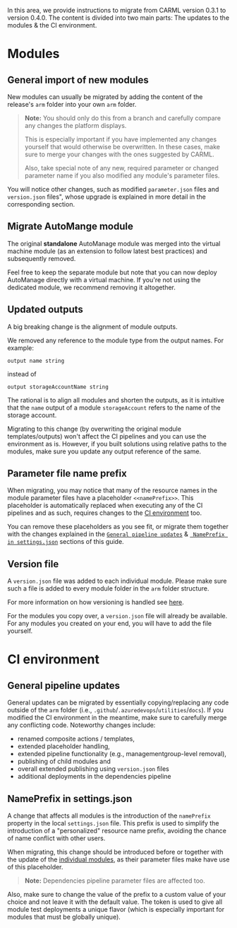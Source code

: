 In this area, we provide instructions to migrate from CARML version 0.3.1 to version 0.4.0. The content is divided into two main parts: The updates to the modules & the CI environment.

# Modules
## General import of new modules
New modules can usually be migrated by adding the content of the release's `arm` folder into your own `arm` folder.

> **Note:** You should only do this from a branch and carefully compare any changes the platform displays.
>
> This is especially important if you have implemented any changes yourself that would otherwise be overwritten. In these cases, make sure to merge your changes with the ones suggested by CARML.
>
> Also, take special note of any new, required parameter or changed parameter name if you also modified any module's parameter files.

You will notice other changes, such as modified `parameter.json` files and `version.json` files", whose upgrade is explained in more detail in the corresponding section.

## Migrate AutoMange module
The original **standalone** AutoManage module was merged into the virtual machine module (as an extension to follow latest best practices) and subsequently removed.

Feel free to keep the separate module but note that you can now deploy AutoManage directly with a virtual machine. If you're not using the dedicated module, we recommend removing it altogether.

## Updated outputs
A big breaking change is the alignment of module outputs.

We removed any reference to the module type from the output names. For example:

```bicep
output name string
```
instead of

```bicep
output storageAccountName string
```

The rational is to align all modules and shorten the outputs, as it is intuitive that the `name` output of a module `storageAccount` refers to the name of the storage account.

Migrating to this change (by overwriting the original module templates/outputs) won't affect the CI pipelines and you can use the environment as is. However, if you built solutions using relative paths to the modules, make sure you update any output reference of the same.

## Parameter file name prefix
When migrating, you may notice that many of the resource names in the module parameter files have a placeholder `<<namePrefix>>`. This placeholder is automatically replaced when executing any of the CI pipelines and as such, requires changes to the [CI environment](#nameprefix-in-settingsjson) too.

You can remove these placeholders as you see fit, or migrate them together with the changes explained in the [`General pipeline updates`](#general-pipeline-updates) & [` NamePrefix in settings.json`](#nameprefix-in-settingsjson) sections of this guide.

## Version file
A `version.json` file was added to each individual module. Please make sure such a file is added to every module folder in the `arm` folder structure.

For more information on how versioning is handled see [here](https://github.com/Azure/ResourceModules/wiki/PipelinesDesign#publish).

For the modules you copy over, a `version.json` file will already be available. For any modules you created on your end, you will have to add the file yourself.

# CI environment

## General pipeline updates
General updates can be migrated by essentially copying/replacing any code outside of the `arm` folder (i.e., `.github`/`.azuredevops`/`utilities`/`docs`). If you modified the CI environment in the meantime, make sure to carefully merge any conflicting code. Noteworthy changes include:
-	renamed composite actions / templates,
-	extended placeholder handling,
-	extended pipeline functionality (e.g., managementgroup-level removal),
-	publishing of child modules and
-	overall extended publishing using `version.json` files
-	additional deployments in the dependencies pipeline

## NamePrefix in settings.json
A change that affects all modules is the introduction of the `namePrefix` property in the local `settings.json` file.
This prefix is used to simplify the introduction of a "personalized" resource name prefix, avoiding the chance of name conflict with other users.

When migrating, this change should be introduced before or together with the update of the [individual modules](#parameter-file-name-prefix), as their parameter files make have use of this placeholder.

> **Note:** Dependencies pipeline parameter files are affected too.

Also, make sure to change the value of the prefix to a custom value of your choice and not leave it with the default value. The token is used to give all module test deployments a unique flavor (which is especially important for modules that must be globally unique).
